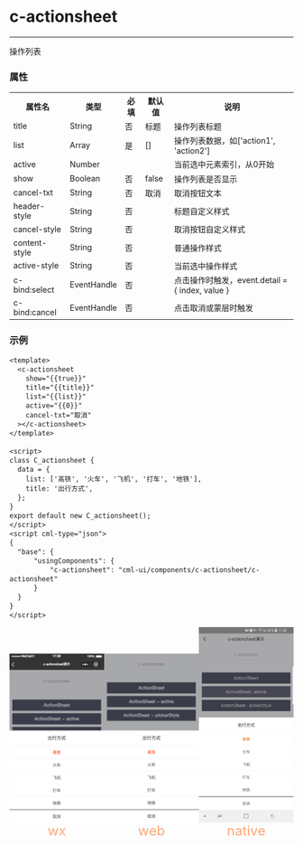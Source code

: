 # c-actionsheet

---

操作列表

### 属性

<table>
  <tr>
    <th>属性名</th>
    <th>类型</th>
    <th>必填</th>
    <th>默认值</th>
    <th>说明</th>
  </tr>
  <tr>
    <td>title</td>
    <td>String</td>
    <td>否</td>
    <td>标题</td>
    <td>操作列表标题</td>
  </tr>
  <tr>
    <td>list</td>
    <td>Array</td>
    <td>是</td>
    <td>[]</td>
    <td>操作列表数据，如['action1', 'action2']</td>
  </tr>
  <tr>
    <td>active</td>
    <td>Number</td>
    <td></td>
    <td></td>
    <td>当前选中元素索引，从0开始</td>
  </tr>
  <tr>
    <td>show</td>
    <td>Boolean</td>
    <td>否</td>
    <td>false</td>
    <td>操作列表是否显示</td>
  </tr>
  <tr>
    <td>cancel-txt</td>
    <td>String</td>
    <td>否</td>
    <td>取消</td>
    <td>取消按钮文本</td>
  </tr>
  <tr>
    <td>header-style</td>
    <td>String</td>
    <td>否</td>
    <td></td>
    <td>标题自定义样式</td>
  </tr>
  <tr>
    <td>cancel-style</td>
    <td>String</td>
    <td>否</td>
    <td></td>
    <td>取消按钮自定义样式</td>
  </tr>
  <tr>
    <td>content-style</td>
    <td>String</td>
    <td>否</td>
    <td></td>
    <td>普通操作样式</td>
  </tr>
  <tr>
    <td>active-style</td>
    <td>String</td>
    <td>否</td>
    <td></td>
    <td>当前选中操作样式</td>
  </tr>
  <tr>
    <td>c-bind:select</td>
    <td>EventHandle</td>
    <td>否</td>
    <td></td>
    <td>点击操作时触发，event.detail = { index, value }</td>
  </tr>
  <tr>
    <td>c-bind:cancel</td>
    <td>EventHandle</td>
    <td>否</td>
    <td></td>
    <td>点击取消或蒙层时触发</td>
  </tr>
</table>

### 示例

```vue
<template>
  <c-actionsheet
    show="{{true}}"
    title="{{title}}"
    list="{{list}}"
    active="{{0}}"
    cancel-txt="取消"
  ></c-actionsheet>
</template>

<script>
class C_actionsheet {
  data = {
    list: ['高铁', '火车', '飞机', '打车', '地铁'],
    title: '出行方式',
  };
}
export default new C_actionsheet();
</script>
<script cml-type="json">
{
  "base": {
      "usingComponents": {
          "c-actionsheet": "cml-ui/components/c-actionsheet/c-actionsheet"
      }
  }
}
</script>
```

<div style="display: flex;flex-direction: row;justify-content: space-around; align-items: flex-end;">
  <div style="display: flex;flex-direction: column;align-items: center;">
    <img src="../images/actionsheet_wx.png" width="200px" height="100%" />
    <text style="color: #fda775;font-size: 24px;">wx</text>
  </div>
  <div style="display: flex;flex-direction: column;align-items: center;">
    <img src="../images/actionsheet_web.png" width="200px" height="100%"/>
    <text style="color: #fda775;font-size: 24px;">web</text>
  </div>
  <div style="display: flex;flex-direction: column;align-items: center;">
    <img src="../images/actionsheet_native.jpg" width="200px" height="100%"/>
    <text style="color: #fda775;font-size: 24px;">native</text>
  </div>
</div>
